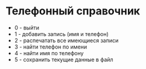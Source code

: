 # Телефонный справочник
+ 0 - выйти  
+ 1 - добавить запись (имя и телефон)  
+ 2 - распечатать все имеющиеся записи  
+ 3 - найти телефон по имени  
+ 4 - найти имя по телефону  
+ 5 - сохранить текущие данные в файл
